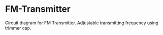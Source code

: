 # FM-Transmitter
Circuit diagram for FM Transmitter. Adjustable transmitting frequency using trimmer cap.
